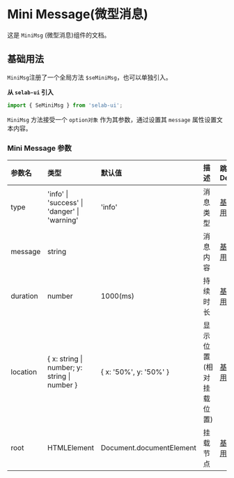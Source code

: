 # Mini Message(微型消息)

这是 `MiniMsg` (微型消息)组件的文档。

## 基础用法

`MiniMsg`注册了一个全局方法 `$seMiniMsg`，也可以单独引入。

**从 `selab-ui` 引入**

```js
import { SeMiniMsg } from 'selab-ui';
```

`MiniMsg` 方法接受一个 `option对象` 作为其参数，通过设置其 `message` 属性设置文本内容。

<preview path="../../demos/miniMsg/miniMsg.vue" title="基本使用" description=" "></preview>

### Mini Message 参数

| 参数名   | 类型                                         | 默认值                   | 描述                   | 跳转 Demo             |
| :------- | :------------------------------------------- | :----------------------- | :--------------------- | :-------------------- |
| type     | 'info' \| 'success' \| 'danger' \| 'warning' | 'info'                   | 消息类型               | [基础用法](#基础用法) |
| message  | string                                       |                          | 消息内容               | [基础用法](#基础用法) |
| duration | number                                       | 1000(ms)                 | 持续时长               | [基础用法](#基础用法) |
| location | { x: string \| number; y: string \| number } | { x: '50%', y: '50%' }   | 显示位置(相对挂载位置) | [基础用法](#基础用法) |
| root     | HTMLElement                                  | Document.documentElement | 挂载节点               | [基础用法](#基础用法) |
